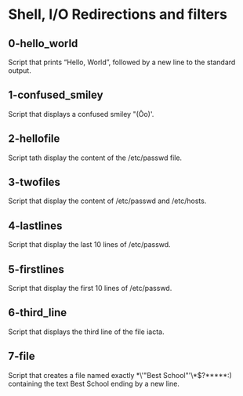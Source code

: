 # Shell, I/O Redirections and filters

## 0-hello_world
Script that prints “Hello, World”, followed by a new line to the standard output.

## 1-confused_smiley
Script that displays a confused smiley "(Ôo)'.

## 2-hellofile
Script tath display the content of the /etc/passwd file.

## 3-twofiles
Script that display the content of /etc/passwd and /etc/hosts.

## 4-lastlines
Script that display the last 10 lines of /etc/passwd.

## 5-firstlines
Script that display the first 10 lines of /etc/passwd. 

## 6-third_line
Script that displays the third line of the file iacta.

## 7-file
Script that creates a file named exactly \*\\'"Best School"\'\\*$\?\*\*\*\*\*:) containing the text Best School ending by a new line.
